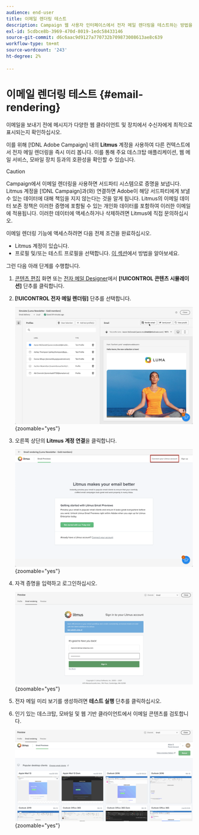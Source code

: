 ```yaml
---
audience: end-user
title: 이메일 렌더링 테스트
description: Campaign 웹 사용자 인터페이스에서 전자 메일 렌더링을 테스트하는 방법을 알아봅니다
exl-id: 5cdbce8b-3969-470d-8019-1edc58433146
source-git-commit: d6c6aac9d9127a770732b709873008613ae8c639
workflow-type: tm+mt
source-wordcount: '243'
ht-degree: 2%

---
```


# 이메일 렌더링 테스트 {#email-rendering}

이메일을 보내기 전에 메시지가 다양한 웹 클라이언트 및 장치에서 수신자에게 최적으로 표시되는지 확인하십시오.

이를 위해 [!DNL Adobe Campaign] 내의 **Litmus** 계정을 사용하여 다른 컨텍스트에서 전자 메일 렌더링을 즉시 미리 봅니다. 이를 통해 주요 데스크탑 애플리케이션, 웹 메일 서비스, 모바일 장치 등과의 호환성을 확인할 수 있습니다.

>[!CAUTION]
>
>Campaign에서 이메일 렌더링을 사용하면 서드파티 시스템으로 증명을 보냅니다. Litmus 계정을 [!DNL Campaign]과(와) 연결하면 Adobe이 해당 서드파티에게 보낼 수 있는 데이터에 대해 책임을 지지 않는다는 것을 알게 됩니다. Litmus의 이메일 데이터 보존 정책은 이러한 증명에 포함될 수 있는 개인화 데이터를 포함하여 이러한 이메일에 적용됩니다. 이러한 데이터에 액세스하거나 삭제하려면 Litmus에 직접 문의하십시오.

이메일 렌더링 기능에 액세스하려면 다음 전제 조건을 완료하십시오.

* Litmus 계정이 있습니다.
* 프로필 및/또는 테스트 프로필을 선택합니다. [이 섹션](preview-content.md)에서 방법을 알아보세요.

그런 다음 아래 단계를 수행합니다.

1. [콘텐츠 편집](../email/edit-content.md) 화면 또는 [전자 메일 Designer](../email/get-started-email-designer.md)에서 **[!UICONTROL 콘텐츠 시뮬레이션]** 단추를 클릭합니다.

1. **[!UICONTROL 전자 메일 렌더링]** 단추를 선택합니다.

   ![전자 메일 편집기의 콘텐츠 시뮬레이션 단추](assets/simulate-rendering-button.png){zoomable="yes"}

1. 오른쪽 상단의 **Litmus 계정 연결**&#x200B;을 클릭합니다.

   ![전자 메일 렌더링 인터페이스의 Litmus 계정 연결 옵션](assets/simulate-rendering-litmus.png){zoomable="yes"}

1. 자격 증명을 입력하고 로그인하십시오.

   ![리트머스 계정 로그인 화면](assets/simulate-rendering-credentials.png){zoomable="yes"}

1. 전자 메일 미리 보기를 생성하려면 **테스트 실행** 단추를 클릭하십시오.

1. 인기 있는 데스크탑, 모바일 및 웹 기반 클라이언트에서 이메일 콘텐츠를 검토합니다.

   ![다른 클라이언트에서 전자 메일 렌더링 미리 보기](assets/simulate-rendering-previews.png){zoomable="yes"}

<!--
TO CHECK IF user is directed to Litmus or if the email rendering is shown directly in the Campaign UI.

CONTENT ABOVE COPIED FROM AJO

If not redirecting to Litmus:

To test the email rendering, follow these steps:

1. Access the email content creation screen, then click **[!UICONTROL Simulate content]**.

1. Click the **[!UICONTROL Render email]** button.

    The left pane provides various desktop, mobile, and web-based email clients. Select the desired email client to display a preview of your email in the right pane. 

    ![Preview pane showing email rendering across selected clients](assets/render-context.png){zoomable="yes"}

    >[!NOTE]
    >
    >The email clients list provides a sample of the major mail clients. Additional email clients are available from the filter button next to the top search bar.

 -->